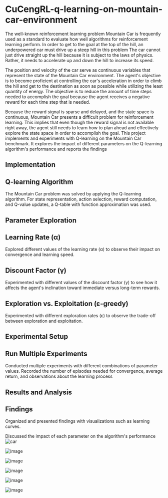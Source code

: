 # CuCengRL-q-learning-on-mountain-car-environment
The well-known reinforcement learning problem Mountain Car is frequently used as a standard to evaluate how well algorithms for reinforcement learning perform. In order to get to the goal at the top of the hill, an underpowered car must drive up a steep hill in this problem The car cannot just drive straight up the hill because it is subject to the laws of physics. Rather, it needs to accelerate up and down the hill to increase its speed.

The position and velocity of the car serve as continuous variables that represent the state of the Mountain Car environment. The agent's objective is to become proficient at controlling the car's acceleration in order to climb the hill and get to the destination as soon as possible while utilizing the least quantity of energy. The objective is to reduce the amount of time steps needed to accomplish the goal because the agent receives a negative reward for each time step that is needed.

Because the reward signal is sparse and delayed, and the state space is continuous, Mountain Car presents a difficult problem for reinforcement learning. This implies that even though the reward signal is not available right away, the agent still needs to learn how to plan ahead and effectively explore the state space in order to accomplish the goal. This project implements and experiments with Q-learning on the Mountain Car benchmark. It explores the impact of different parameters on the Q-learning algorithm's performance and reports the findings
## Implementation
## Q-learning Algorithm
The Mountain Car problem was solved by applying the Q-learning algorithm.
For state representation, action selection, reward computation, and Q-value updates, a Q-table with function approximation was used.
## Parameter Exploration
## Learning Rate (α)
Explored different values of the learning rate (α) to observe their impact on convergence and learning speed.

## Discount Factor (γ)
Experimented with different values of the discount factor (γ) to see how it affects the agent's inclination toward immediate versus long-term rewards.

## Exploration vs. Exploitation (ε-greedy)
Experimented with different exploration rates (ε) to observe the trade-off between exploration and exploitation.
## Experimental Setup
## Run Multiple Experiments
Conducted multiple experiments with different combinations of parameter values.
Recorded the number of episodes needed for convergence, average return, and observations about the learning process
## Results and Analysis
## Findings
Organized and presented findings with visualizations such as learning curves.

Discussed the impact of each parameter on the algorithm's performance
![car](https://github.com/KAMAlhameedawi/CuCengRL-q-learning-on-mountain-car-environment/assets/149914341/9d5cc2df-e07f-4b38-8082-7dc53e174ede)


![image](https://github.com/KAMAlhameedawi/CuCengRL-q-learning-on-mountain-car-environment/assets/149914341/8212d74b-6f8d-407e-a3a1-ef1784cdb29f)

![image](https://github.com/KAMAlhameedawi/CuCengRL-q-learning-on-mountain-car-environment/assets/149914341/0f151a0d-afc7-46a7-9573-dae2645a1981)

![image](https://github.com/KAMAlhameedawi/CuCengRL-q-learning-on-mountain-car-environment/assets/149914341/33cb468e-a934-408b-8bd6-b490b8a3d3d8)

![image](https://github.com/KAMAlhameedawi/CuCengRL-q-learning-on-mountain-car-environment/assets/149914341/5b9a4c0a-6540-4428-ab22-46e6b4b6fbf3)

![image](https://github.com/KAMAlhameedawi/CuCengRL-q-learning-on-mountain-car-environment/assets/149914341/9af51751-8be6-4d0a-831f-772a873aba49)



